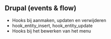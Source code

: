 ## Drupal (events & flow)

- Hooks bij aanmaken, updaten en verwijderen
- hook_entity_insert, hook_entity_update
- Hooks bij het bewerken van het menu